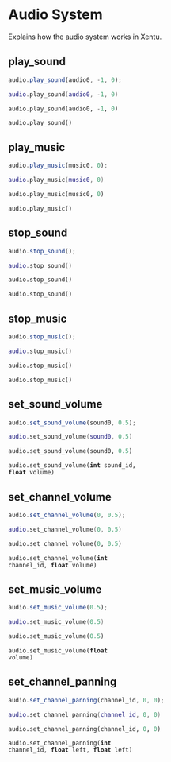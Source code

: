 # Audio System

Explains how the audio system works in Xentu.

## play_sound

```javascript
audio.play_sound(audio0, -1, 0);
```
```lua
audio.play_sound(audio0, -1, 0)
```
```python
audio.play_sound(audio0, -1, 0)
```

<code class="definition">audio.play_sound()</code>

## play_music

```javascript
audio.play_music(music0, 0);
```
```lua
audio.play_music(music0, 0)
```
```python
audio.play_music(music0, 0)
```

<code class="definition">audio.play_music()</code>

## stop_sound

```javascript
audio.stop_sound();
```
```lua
audio.stop_sound()
```
```python
audio.stop_sound()
```

<code class="definition">audio.stop_sound()</code>

## stop_music

```javascript
audio.stop_music();
```
```lua
audio.stop_music()
```
```python
audio.stop_music()
```

<code class="definition">audio.stop_music()</code>

## set_sound_volume

```javascript
audio.set_sound_volume(sound0, 0.5);
```
```lua
audio.set_sound_volume(sound0, 0.5)
```
```python
audio.set_sound_volume(sound0, 0.5)
```

<code class="definition">audio.set_sound_volume(<b>int</b> sound_id, <b>float</b> volume)</code>

## set_channel_volume

```javascript
audio.set_channel_volume(0, 0.5);
```
```lua
audio.set_channel_volume(0, 0.5)
```
```python
audio.set_channel_volume(0, 0.5)
```

<code class="definition">audio.set_channel_volume(<b>int</b> channel_id, <b>float</b> volume)</code>

## set_music_volume

```javascript
audio.set_music_volume(0.5);
```
```lua
audio.set_music_volume(0.5)
```
```python
audio.set_music_volume(0.5)
```

<code class="definition">audio.set_music_volume(<b>float</b> volume)</code>

## set_channel_panning

```javascript
audio.set_channel_panning(channel_id, 0, 0);
```
```lua
audio.set_channel_panning(channel_id, 0, 0)
```
```python
audio.set_channel_panning(channel_id, 0, 0)
```

<code class="definition">audio.set_channel_panning(<b>int</b> channel_id, <b>float</b> left, <b>float</b> left)</code>